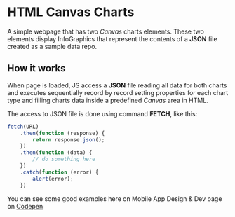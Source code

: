 # HTML Canvas Charts

A simple webpage that has two *Canvas* charts elements. These two elements display InfoGraphics that represent the contents of a **JSON** file created as a sample data repo.

## How it works
When page is loaded, JS access a **JSON** file reading all data for both charts and executes sequentially record by record setting properties for each chart type and filling charts data inside a predefined *Canvas* area in HTML.

The access to JSON file is done using command **FETCH**, like this:
```javascript
fetch(URL)
    .then(function (response) {
        return response.json();
    })
    .then(function (data) {
        // do something here
    })
    .catch(function (error) {
        alert(error);
    })
```

You can see some good examples here on Mobile App Design & Dev page on [Codepen](https://codepen.io/mad-d/pen/JoEPOo)
